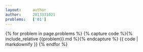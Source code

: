 ```yaml
---
layout:     author
author:     2013331021
problems:   ['01']
---
```



{% for problem in page.problems %}
{% capture code %}{% include_relative {{problem}}.md %}{% endcapture %}
{{ code | markdownify }}
{% endfor %}